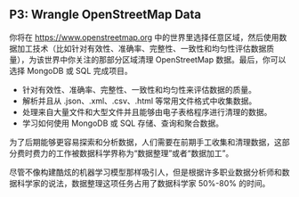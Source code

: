 ## P3: Wrangle OpenStreetMap Data

你将在 https://www.openstreetmap.org 中的世界里选择任意区域，然后使用数据加工技术（比如针对有效性、准确率、完整性、一致性和均匀性评估数据质量），为该世界中你关注的那部分区域清理 OpenStreetMap 数据。最后，你可以选择 MongoDB 或 SQL 完成项目。

* 针对有效性、准确率、完整性、一致性和均匀性来评估数据的质量。
* 解析并且从 .json、.xml、.csv、.html 等常用文件格式中收集数据。
* 处理来自大量文件和大型文件并且能够由电子表格程序进行清理的数据。
* 学习如何使用 MongoDB 或 SQL 存储、查询和聚合数据。

为了后期能够更容易探索和分析数据，人们需要在前期手工收集和清理数据，这部分费时费力的工作被数据科学界称为“数据整理”或者“数据加工”。

尽管不像构建酷炫的机器学习模型那样吸引人，但是根据许多职业数据分析师和数据科学家的说法，数据整理这项任务占用了数据科学家 50%-80% 的时间。